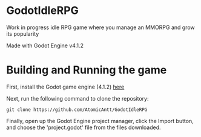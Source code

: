 # GodotIdleRPG
Work in progress idle RPG game where you manage an MMORPG and grow its popularity

Made with Godot Engine v4.1.2

# Building and Running the game

First, install the Godot game engine (4.1.2) [here](https://godotengine.org/download/archive/4.1.2-stable/)

Next, run the following command to clone the repository:
```
git clone https://github.com/AtomicAntt/GodotIdleRPG
```

Finally, open up the Godot Engine project manager, click the Import button, and choose the 'project.godot' file from the files downloaded.








